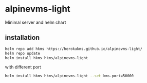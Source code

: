 # alpinevms-light
Minimal server and helm chart 

## installation
```sh
helm repo add hkms https://herokukms.github.io/alpinevms-light/
helm repo update
helm install hkms hkms/alpinevms-light
```
with different port
```sh
helm install hkms hkms/alpinevms-light --set kms.port=50000
```